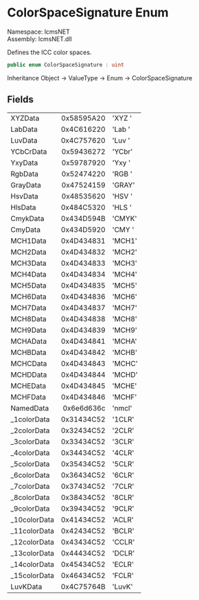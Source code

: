 # ColorSpaceSignature Enum

Namespace: lcmsNET  
Assembly: lcmsNET.dll

Defines the ICC color spaces.

```csharp
public enum ColorSpaceSignature : uint
```

Inheritance Object → ValueType → Enum → ColorSpaceSignature

## Fields

| | | |
| --- | ---:| --- |
XYZData | 0x58595A20 | 'XYZ '
LabData | 0x4C616220 | 'Lab '
LuvData | 0x4C757620 | 'Luv '
YCbCrData | 0x59436272 | 'YCbr'
YxyData | 0x59787920 | 'Yxy '
RgbData | 0x52474220 | 'RGB '
GrayData | 0x47524159 | 'GRAY'
HsvData | 0x48535620 | 'HSV '
HlsData | 0x484C5320 | 'HLS '
CmykData | 0x434D594B | 'CMYK'
CmyData | 0x434D5920 | 'CMY '
MCH1Data | 0x4D434831 | 'MCH1'
MCH2Data | 0x4D434832 | 'MCH2'
MCH3Data | 0x4D434833 | 'MCH3'
MCH4Data | 0x4D434834 | 'MCH4'
MCH5Data | 0x4D434835 | 'MCH5'
MCH6Data | 0x4D434836 | 'MCH6'
MCH7Data | 0x4D434837 | 'MCH7'
MCH8Data | 0x4D434838 | 'MCH8'
MCH9Data | 0x4D434839 | 'MCH9'
MCHAData | 0x4D434841 | 'MCHA'
MCHBData | 0x4D434842 | 'MCHB'
MCHCData | 0x4D434843 | 'MCHC'
MCHDData | 0x4D434844 | 'MCHD'
MCHEData | 0x4D434845 | 'MCHE'
MCHFData | 0x4D434846 | 'MCHF'
NamedData | 0x6e6d636c | 'nmcl'
_1colorData | 0x31434C52 | '1CLR'
_2colorData | 0x32434C52 | '2CLR'
_3colorData | 0x33434C52 | '3CLR'
_4colorData | 0x34434C52 | '4CLR'
_5colorData | 0x35434C52 | '5CLR'
_6colorData | 0x36434C52 | '6CLR'
_7colorData | 0x37434C52 | '7CLR'
_8colorData | 0x38434C52 | '8CLR'
_9colorData | 0x39434C52 | '9CLR'
_10colorData | 0x41434C52 | 'ACLR'
_11colorData | 0x42434C52 | 'BCLR'
_12colorData | 0x43434C52 | 'CCLR'
_13colorData | 0x44434C52 | 'DCLR'
_14colorData | 0x45434C52 | 'ECLR'
_15colorData | 0x46434C52 | 'FCLR'
LuvKData | 0x4C75764B | 'LuvK'
